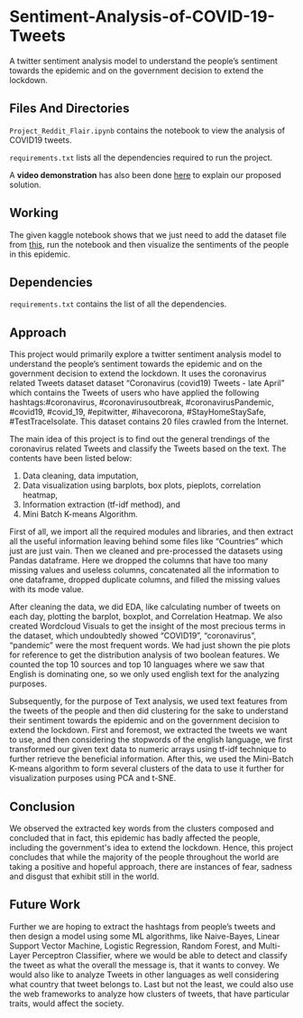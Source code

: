 # Sentiment-Analysis-of-COVID-19-Tweets
A twitter sentiment analysis model to understand the people’s sentiment towards the epidemic and on the government decision to extend the lockdown.


## Files And Directories

```Project_Reddit_Flair.ipynb``` contains the notebook to view the analysis of  COVID19 tweets.

```requirements.txt``` lists all the dependencies required to run the project.

A **video demonstration** has also been done [here](https://drive.google.com/file/d/1iXuqDvdG2XCg2vRr2ujyEzlhgUbf07d-/view) to explain our proposed solution. 


## Working
The given kaggle notebook shows that we just need to add the dataset file from [this](https://www.kaggle.com/smid80/coronavirus-covid19-tweets-late-april/activity), run the notebook and then visualize the sentiments of the people in this epidemic.


## Dependencies

```requirements.txt``` contains the list of all the dependencies.


## Approach

This project would primarily explore a twitter sentiment analysis model to understand the people’s sentiment towards the epidemic and on the government decision to extend the lockdown. It uses the coronavirus related Tweets dataset dataset “Coronavirus (covid19) Tweets - late April” which contains the Tweets of users who have applied the following hashtags:#coronavirus, #coronavirusoutbreak, #coronavirusPandemic, #covid19, #covid_19, #epitwitter, #ihavecorona, #StayHomeStaySafe, #TestTraceIsolate. This dataset contains 20 files crawled from the Internet. 

The main idea of this project is to find out the general trendings of the coronavirus related Tweets and classify the Tweets based on the text. The contents have been listed below:
1. Data cleaning, data imputation, 
2. Data visualization using barplots, box plots, pieplots, correlation heatmap, 
3. Information extraction (tf-idf method), and
4. Mini Batch K-means Algorithm.

First of all, we import all the required modules and libraries, and then extract all the useful information leaving behind some files like “Countries” which just are just vain. Then we cleaned and pre-processed the datasets using Pandas dataframe. Here we dropped the columns that have too many missing values and useless columns, concatenated all the information to one dataframe, dropped duplicate columns, and filled the missing values with its mode value.

After cleaning the data, we did EDA, like calculating number of tweets on each day, plotting the barplot, boxplot, and Correlation Heatmap. We also created Wordcloud Visuals to get the insight of the most precious terms in the dataset, which undoubtedly showed “COVID19”, “coronavirus”, “pandemic” were the most frequent words. We had just shown the pie plots for reference to get the distribution analysis of two boolean features. We counted the top 10 sources and top 10 languages where we saw that English is dominating one, so we only used english text for the analyzing purposes. 

Subsequently, for the purpose of Text analysis, we used text features from the tweets of the people and then did clustering for the sake to understand their sentiment towards the epidemic and on the government decision to extend the lockdown. First and foremost, we extracted the tweets we want to use, and then considering the stopwords of the english language, we first transformed our given text data to numeric arrays using tf-idf technique to further retrieve the beneficial information. After this, we used the Mini-Batch K-means algorithm to form several clusters of the data to use it further for visualization purposes using PCA and t-SNE. 


## Conclusion

We observed the extracted key words from the clusters composed and concluded that in fact, this epidemic has badly affected the people, including the government's idea to extend the lockdown. Hence, this project concludes that while the majority of the people throughout the world are taking a positive and hopeful approach, there are instances of fear, sadness and disgust that exhibit still in the world.


## Future Work

Further we are hoping to extract the hashtags from people’s tweets and then design a model using some ML algorithms, like Naive-Bayes, Linear Support Vector Machine, Logistic Regression, Random Forest, and Multi-Layer Perceptron Classifier, where we would be able to detect and classify the tweet as what the overall the message is, that it wants to convey. We would also like to analyze Tweets in other languages as well considering what country that tweet belongs to. Last but not the least, we could also use the web frameworks to analyze how clusters of tweets, that have particular traits, would affect the society. 

